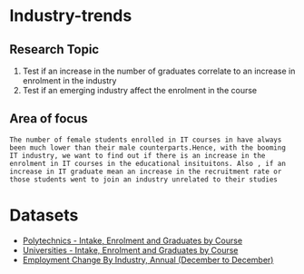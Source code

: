 # Industry-trends

## Research Topic
1. Test if an increase in the number of graduates correlate to an increase in enrolment in the industry
2. Test if an emerging industry affect the enrolment in the course


## Area of focus
```
The number of female students enrolled in IT courses in have always been much lower than their male counterparts.Hence, with the booming IT industry, we want to find out if there is an increase in the enrolment in IT courses in the educational insituitons. Also , if an increase in IT graduate mean an increase in the recruitment rate or those students went to join an industry unrelated to their studies
```
# Datasets

- [Polytechnics - Intake, Enrolment and Graduates by Course](https://data.gov.sg/dataset/polytechnics-intake-enrolment-and-graduates-by-course)
- [Universities - Intake, Enrolment and Graduates by Course](https://data.gov.sg/dataset/universities-intake-enrolment-and-graduates-by-course)
- [Employment Change By Industry, Annual (December to December)](https://data.gov.sg/dataset/employment-change-by-industry-annual)

